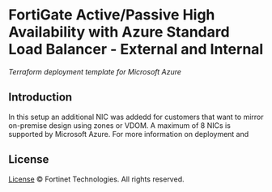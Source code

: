# FortiGate Active/Passive High Availability with Azure Standard Load Balancer - External and Internal
*Terraform deployment template for Microsoft Azure*

## Introduction

In this setup an additional NIC was addedd for customers that want to mirror on-premise design using zones or VDOM. A maximum of 8 NICs is supported by Microsoft Azure. For more information on deployment and

## License
[License](/../../blob/main/LICENSE) © Fortinet Technologies. All rights reserved.
